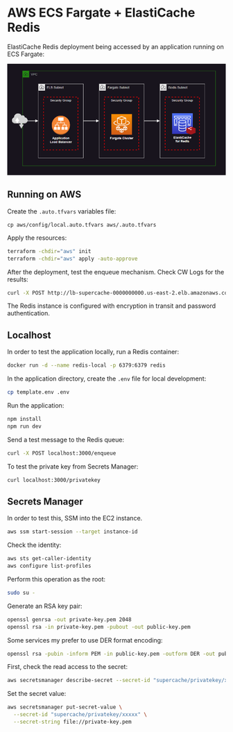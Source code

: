 # AWS ECS Fargate + ElastiCache Redis

ElastiCache Redis deployment being accessed by an application running on ECS Fargate:

<img src=".assets/redis.png" width=800 />

## Running on AWS

Create the `.auto.tfvars` variables file:

```shell
cp aws/config/local.auto.tfvars aws/.auto.tfvars
```

Apply the resources:

```sh
terraform -chdir="aws" init
terraform -chdir="aws" apply -auto-approve
```

After the deployment, test the enqueue mechanism. Check CW Logs for the results:

```sh
curl -X POST http://lb-supercache-0000000000.us-east-2.elb.amazonaws.com/enqueue
```

The Redis instance is configured with encryption in transit and password authentication.


## Localhost

In order to test the application locally, run a Redis container:

```sh
docker run -d --name redis-local -p 6379:6379 redis
```

In the application directory, create the `.env` file for local development:

```sh
cp template.env .env
```

Run the application:

```sh
npm install
npm run dev
```

Send a test message to the Redis queue:

```sh
curl -X POST localhost:3000/enqueue
```

To test the private key from Secrets Manager:

```sh
curl localhost:3000/privatekey
```

## Secrets Manager

In order to test this, SSM into the EC2 instance.

```sh
aws ssm start-session --target instance-id
```

Check the identity:

```sh
aws sts get-caller-identity
aws configure list-profiles
```

Perform this operation as the root:

```sh
sudo su -
```

Generate an RSA key pair:

```sh
openssl genrsa -out private-key.pem 2048
openssl rsa -in private-key.pem -pubout -out public-key.pem
```

Some services my prefer to use DER format encoding:

```sh
openssl rsa -pubin -inform PEM -in public-key.pem -outform DER -out public-key.der
```

First, check the read access to the secret:

```sh
aws secretsmanager describe-secret --secret-id "supercache/privatekey/xxxxx"
```

Set the secret value:

```sh
aws secretsmanager put-secret-value \
  --secret-id "supercache/privatekey/xxxxx" \
  --secret-string file://private-key.pem
```
